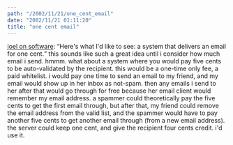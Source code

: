 ```yaml
---
path: "/2002/11/21/one_cent_email" 
date: "2002/11/21 01:11:20" 
title: "one cent email" 
---
```

<p><a href="http://www.joelonsoftware.com/news/20021114.html">joel on software</a>: <q>Here's what I'd like to see: a system that delivers an email for one cent.</q> this sounds like such a great idea until i consider how much email i send. hmmm. what about a system where you would pay five cents to be auto-validated by the recipient. this would be a one-time only fee, a paid whitelist. i would pay one time to send an email to my friend, and my email would show up in her inbox as not-spam. then any emails i send to her after that would go through for free because her email client would remember my email address. a spammer could theoretically pay the five cents to get the first email through, but after that, my friend could remove the email address from the valid list, and the spammer would have to pay another five cents to get another email through (from a new email address). the server could keep one cent, and give the recipient four cents credit. i'd use it.</p>